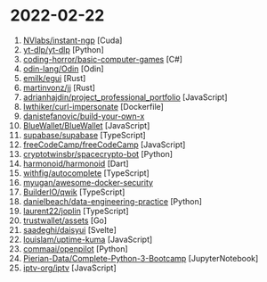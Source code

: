 # 2022-02-22

1. [NVlabs/instant-ngp](https://github.com/NVlabs/instant-ngp "Instant neural graphics primitives: lightning fast NeRF and more") [Cuda]
2. [yt-dlp/yt-dlp](https://github.com/yt-dlp/yt-dlp "A youtube-dl fork with additional features and fixes") [Python]
3. [coding-horror/basic-computer-games](https://github.com/coding-horror/basic-computer-games "An updated version of the classic Basic Computer Games book, with well-written examples in a variety of common programming languages") [C#]
4. [odin-lang/Odin](https://github.com/odin-lang/Odin "Odin Programming Language") [Odin]
5. [emilk/egui](https://github.com/emilk/egui "egui: an easy-to-use immediate mode GUI in Rust that runs on both web and native") [Rust]
6. [martinvonz/jj](https://github.com/martinvonz/jj "A Git-compatible DVCS that is both simple and powerful") [Rust]
7. [adrianhajdin/project_professional_portfolio](https://github.com/adrianhajdin/project_professional_portfolio "This is a code repository for the corresponding YouTube video. In this tutorial we are going to build and deploy a real time chat application. Covered topics: React.js, SCSS, Framer Motion, Sanity") [JavaScript]
8. [lwthiker/curl-impersonate](https://github.com/lwthiker/curl-impersonate "curl-impersonate: A special compilation of curl that makes it impersonate Chrome & Firefox") [Dockerfile]
9. [danistefanovic/build-your-own-x](https://github.com/danistefanovic/build-your-own-x "🤓 Build your own (insert technology here)") 
10. [BlueWallet/BlueWallet](https://github.com/BlueWallet/BlueWallet "Bitcoin thin client for iOS & Android. Built with React Native") [JavaScript]
11. [supabase/supabase](https://github.com/supabase/supabase "The open source Firebase alternative. Follow to stay updated about our public Beta.") [TypeScript]
12. [freeCodeCamp/freeCodeCamp](https://github.com/freeCodeCamp/freeCodeCamp "freeCodeCamp.org's open-source codebase and curriculum. Learn to code for free.") [JavaScript]
13. [cryptotwinsbr/spacecrypto-bot](https://github.com/cryptotwinsbr/spacecrypto-bot "This is a free python bot program that crosses you to farm with auto click in space crypto NFT game, having fun :)") [Python]
14. [harmonoid/harmonoid](https://github.com/harmonoid/harmonoid "🎵 Elegant music app to play & manage music library. Lyrics & playlists. YouTube support.") [Dart]
15. [withfig/autocomplete](https://github.com/withfig/autocomplete "Fig adds autocomplete to your terminal.") [TypeScript]
16. [myugan/awesome-docker-security](https://github.com/myugan/awesome-docker-security "📚 A curated list of awesome Docker security resources") 
17. [BuilderIO/qwik](https://github.com/BuilderIO/qwik "The HTML-first framework. Initialize apps of any size with < 1kb JS") [TypeScript]
18. [danielbeach/data-engineering-practice](https://github.com/danielbeach/data-engineering-practice "Data Engineering Practice Problems") [Python]
19. [laurent22/joplin](https://github.com/laurent22/joplin "Joplin - an open source note taking and to-do application with synchronization capabilities for Windows, macOS, Linux, Android and iOS. Forum: https://discourse.joplinapp.org/") [TypeScript]
20. [trustwallet/assets](https://github.com/trustwallet/assets "A comprehensive, up-to-date collection of information about several thousands (!) of crypto tokens.") [Go]
21. [saadeghi/daisyui](https://github.com/saadeghi/daisyui "⭐️ ⭐️ ⭐️ ⭐️ ⭐️  Tailwind Components") [Svelte]
22. [louislam/uptime-kuma](https://github.com/louislam/uptime-kuma "A fancy self-hosted monitoring tool") [JavaScript]
23. [commaai/openpilot](https://github.com/commaai/openpilot "openpilot is an open source driver assistance system. openpilot performs the functions of Automated Lane Centering and Adaptive Cruise Control for over 150 supported car makes and models.") [Python]
24. [Pierian-Data/Complete-Python-3-Bootcamp](https://github.com/Pierian-Data/Complete-Python-3-Bootcamp "Course Files for Complete Python 3 Bootcamp Course on Udemy") [JupyterNotebook]
25. [iptv-org/iptv](https://github.com/iptv-org/iptv "Collection of publicly available IPTV channels from all over the world") [JavaScript]
